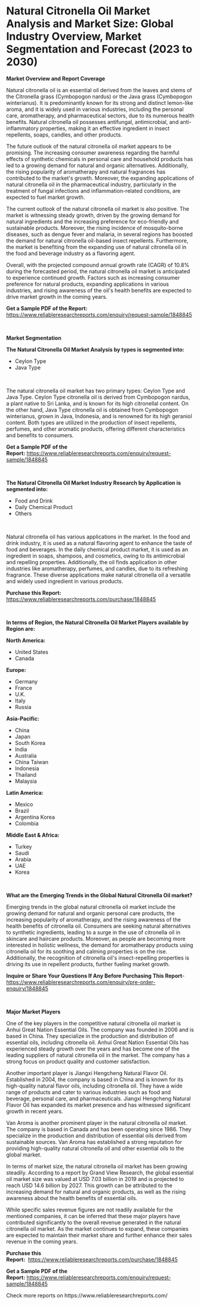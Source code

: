<p><h1>Natural Citronella Oil Market Analysis and Market Size: Global Industry Overview, Market Segmentation and Forecast (2023 to 2030)</h1></p><p><strong>Market Overview and Report Coverage</strong></p>
<p><p>Natural citronella oil is an essential oil derived from the leaves and stems of the Citronella grass (Cymbopogon nardus) or the Java grass (Cymbopogon winterianus). It is predominantly known for its strong and distinct lemon-like aroma, and it is widely used in various industries, including the personal care, aromatherapy, and pharmaceutical sectors, due to its numerous health benefits. Natural citronella oil possesses antifungal, antimicrobial, and anti-inflammatory properties, making it an effective ingredient in insect repellents, soaps, candles, and other products.</p><p>The future outlook of the natural citronella oil market appears to be promising. The increasing consumer awareness regarding the harmful effects of synthetic chemicals in personal care and household products has led to a growing demand for natural and organic alternatives. Additionally, the rising popularity of aromatherapy and natural fragrances has contributed to the market's growth. Moreover, the expanding applications of natural citronella oil in the pharmaceutical industry, particularly in the treatment of fungal infections and inflammation-related conditions, are expected to fuel market growth.</p><p>The current outlook of the natural citronella oil market is also positive. The market is witnessing steady growth, driven by the growing demand for natural ingredients and the increasing preference for eco-friendly and sustainable products. Moreover, the rising incidence of mosquito-borne diseases, such as dengue fever and malaria, in several regions has boosted the demand for natural citronella oil-based insect repellents. Furthermore, the market is benefiting from the expanding use of natural citronella oil in the food and beverage industry as a flavoring agent.</p><p>Overall, with the projected compound annual growth rate (CAGR) of 10.8% during the forecasted period, the natural citronella oil market is anticipated to experience continued growth. Factors such as increasing consumer preference for natural products, expanding applications in various industries, and rising awareness of the oil's health benefits are expected to drive market growth in the coming years.</p></p>
<p><strong>Get a Sample PDF of the Report:</strong> <a href="https://www.reliableresearchreports.com/enquiry/request-sample/1848845">https://www.reliableresearchreports.com/enquiry/request-sample/1848845</a></p>
<p>&nbsp;</p>
<p><strong>Market Segmentation</strong></p>
<p><strong>The Natural Citronella Oil Market Analysis by types is segmented into:</strong></p>
<p><ul><li>Ceylon Type</li><li>Java Type</li></ul></p>
<p>&nbsp;</p>
<p><p>The natural citronella oil market has two primary types: Ceylon Type and Java Type. Ceylon Type citronella oil is derived from Cymbopogon nardus, a plant native to Sri Lanka, and is known for its high citronellal content. On the other hand, Java Type citronella oil is obtained from Cymbopogon winterianus, grown in Java, Indonesia, and is renowned for its high geraniol content. Both types are utilized in the production of insect repellents, perfumes, and other aromatic products, offering different characteristics and benefits to consumers.</p></p>
<p><strong>Get a Sample PDF of the Report:</strong>&nbsp;<a href="https://www.reliableresearchreports.com/enquiry/request-sample/1848845">https://www.reliableresearchreports.com/enquiry/request-sample/1848845</a></p>
<p>&nbsp;</p>
<p><strong>The Natural Citronella Oil Market Industry Research by Application is segmented into:</strong></p>
<p><ul><li>Food and Drink</li><li>Daily Chemical Product</li><li>Others</li></ul></p>
<p>&nbsp;</p>
<p><p>Natural citronella oil has various applications in the market. In the food and drink industry, it is used as a natural flavoring agent to enhance the taste of food and beverages. In the daily chemical product market, it is used as an ingredient in soaps, shampoos, and cosmetics, owing to its antimicrobial and repelling properties. Additionally, the oil finds application in other industries like aromatherapy, perfumes, and candles, due to its refreshing fragrance. These diverse applications make natural citronella oil a versatile and widely used ingredient in various products.</p></p>
<p><strong>Purchase this Report:</strong>&nbsp; <a href="https://www.reliableresearchreports.com/purchase/1848845">https://www.reliableresearchreports.com/purchase/1848845</a></p>
<p>&nbsp;</p>
<p><strong>In terms of Region, the Natural Citronella Oil Market Players available by Region are:</strong></p>
<p>
    <p> <strong> North America: </strong>
        <ul>
            <li>United States</li>
            <li>Canada</li>
        </ul>
        </p> 
    <p> <strong> Europe: </strong>
        <ul>
            <li>Germany</li>
            <li>France</li>
            <li>U.K.</li>
            <li>Italy</li>
            <li>Russia</li>
        </ul>
        </p> 
    <p> <strong> Asia-Pacific: </strong>
        <ul>
            <li>China</li>
            <li>Japan</li>
            <li>South Korea</li>
            <li>India</li>
            <li>Australia</li>
            <li>China Taiwan</li>
            <li>Indonesia</li>
            <li>Thailand</li>
            <li>Malaysia</li>
        </ul>
        </p> 
    <p> <strong> Latin America: </strong>
        <ul>
            <li>Mexico</li>
            <li>Brazil</li>
            <li>Argentina Korea</li>
            <li>Colombia</li>
        </ul>
        </p> 
    <p> <strong> Middle East & Africa: </strong>
        <ul>
            <li>Turkey</li>
            <li>Saudi</li>
            <li>Arabia</li>
            <li>UAE</li>
            <li>Korea</li>
        </ul>
    </p>
    </p>
<p>&nbsp;</p>
<p><strong>What are the Emerging Trends in the Global Natural Citronella Oil market?</strong></p>
<p><p>Emerging trends in the global natural citronella oil market include the growing demand for natural and organic personal care products, the increasing popularity of aromatherapy, and the rising awareness of the health benefits of citronella oil. Consumers are seeking natural alternatives to synthetic ingredients, leading to a surge in the use of citronella oil in skincare and haircare products. Moreover, as people are becoming more interested in holistic wellness, the demand for aromatherapy products using citronella oil for its soothing and calming properties is on the rise. Additionally, the recognition of citronella oil's insect-repelling properties is driving its use in repellent products, further fueling market growth.</p></p>
<p><strong>Inquire or Share Your Questions If Any Before Purchasing This Report</strong>- <a href="https://www.reliableresearchreports.com/enquiry/pre-order-enquiry/1848845">https://www.reliableresearchreports.com/enquiry/pre-order-enquiry/1848845</a></p>
<p>&nbsp;</p>
<p><strong>Major Market Players</strong></p>
<p><p>One of the key players in the competitive natural citronella oil market is Anhui Great Nation Essential Oils. The company was founded in 2006 and is based in China. They specialize in the production and distribution of essential oils, including citronella oil. Anhui Great Nation Essential Oils has experienced steady growth over the years and has become one of the leading suppliers of natural citronella oil in the market. The company has a strong focus on product quality and customer satisfaction.</p><p>Another important player is Jiangxi Hengcheng Natural Flavor Oil. Established in 2004, the company is based in China and is known for its high-quality natural flavor oils, including citronella oil. They have a wide range of products and cater to various industries such as food and beverage, personal care, and pharmaceuticals. Jiangxi Hengcheng Natural Flavor Oil has expanded its market presence and has witnessed significant growth in recent years.</p><p>Van Aroma is another prominent player in the natural citronella oil market. The company is based in Canada and has been operating since 1986. They specialize in the production and distribution of essential oils derived from sustainable sources. Van Aroma has established a strong reputation for providing high-quality natural citronella oil and other essential oils to the global market.</p><p>In terms of market size, the natural citronella oil market has been growing steadily. According to a report by Grand View Research, the global essential oil market size was valued at USD 7.03 billion in 2019 and is projected to reach USD 14.6 billion by 2027. This growth can be attributed to the increasing demand for natural and organic products, as well as the rising awareness about the health benefits of essential oils.</p><p>While specific sales revenue figures are not readily available for the mentioned companies, it can be inferred that these major players have contributed significantly to the overall revenue generated in the natural citronella oil market. As the market continues to expand, these companies are expected to maintain their market share and further enhance their sales revenue in the coming years.</p></p>
<p><strong>Purchase this Report:</strong>&nbsp;&nbsp;<a href="https://www.reliableresearchreports.com/purchase/1848845">https://www.reliableresearchreports.com/purchase/1848845</a></p>
<p></p>
<p><strong>Get a Sample PDF of the Report:</strong>&nbsp;<a href="https://www.reliableresearchreports.com/enquiry/request-sample/1848845">https://www.reliableresearchreports.com/enquiry/request-sample/1848845</a></p>
<p>Check more reports on https://www.reliableresearchreports.com/</p>